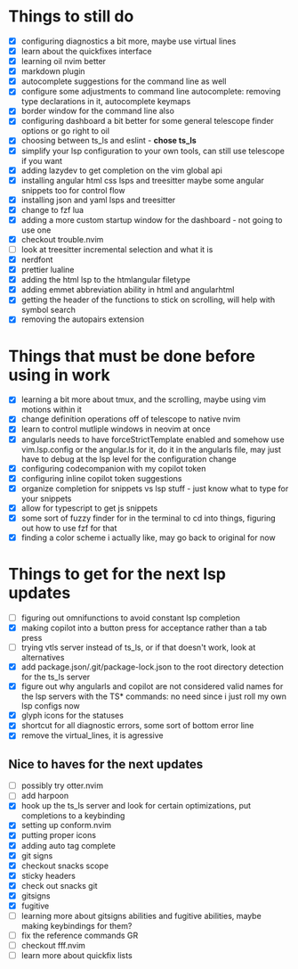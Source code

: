 # Things to still do

- [x] configuring diagnostics a bit more, maybe use virtual lines
- [x] learn about the quickfixes interface
- [x] learning oil nvim better
- [x] markdown plugin
- [x] autocomplete suggestions for the command line as well
- [x] configure some adjustments to command line autocomplete: removing type declarations in it, autocomplete keymaps
- [x] border window for the command line also
- [x] configuring dashboard a bit better for some general telescope finder options or go right to oil
- [x] choosing between ts_ls and eslint - **chose ts_ls**
- [x] simplify your lsp configuration to your own tools, can still use telescope if you want
- [x] adding lazydev to get completion on the vim global api
- [x] installing angular html css lsps and treesitter maybe some angular snippets too for control flow
- [x] installing json and yaml lsps and treesitter
- [x] change to fzf lua
- [x] adding a more custom startup window for the dashboard - not going to use one
- [x] checkout trouble.nvim
- [ ] look at treesitter incremental selection and what it is
- [x] nerdfont
- [x] prettier lualine
- [x] adding the html lsp to the htmlangular filetype
- [x] adding emmet abbreviation ability in html and angularhtml
- [x] getting the header of the functions to stick on scrolling, will help with symbol search
- [x] removing the autopairs extension

# Things that must be done before using in work

- [x] learning a bit more about tmux, and the scrolling, maybe using vim motions within it
- [x] change definition operations off of telescope to native nvim
- [x] learn to control mutliple windows in neovim at once
- [x] angularls needs to have forceStrictTemplate enabled and somehow use vim.lsp.config or the angular.ls for it, do it in the angularls file, may just have to debug at the lsp level for the configuration change
- [x] configuring codecompanion with my copilot token
- [x] configuring inline copilot token suggestions
- [x] organize completion for snippets vs lsp stuff - just know what to type for your snippets
- [x] allow for typescript to get js snippets
- [x] some sort of fuzzy finder for in the terminal to cd into things, figuring out how to use fzf for that
- [x] finding a color scheme i actually like, may go back to original for now

# Things to get for the next lsp updates

- [ ] figuring out omnifunctions to avoid constant lsp completion
- [x] making copilot into a button press for acceptance rather than a tab press
- [ ] trying vtls server instead of ts_ls, or if that doesn't work, look at alternatives
- [x] add package.json/.git/package-lock.json to the root directory detection for the ts_ls server
- [x] figure out why angularls and copilot are not considered valid names for the lsp servers with the TS* commands: no need since i just roll my own lsp configs now
- [x] glyph icons for the statuses
- [x] shortcut for all diagnostic errors, some sort of bottom error line
- [x] remove the virtual_lines, it is agressive

## Nice to haves for the next updates
- [ ] possibly try otter.nvim
- [ ] add harpoon
- [x] hook up the ts_ls server and look for certain optimizations, put completions to a keybinding
- [x] setting up conform.nvim
- [x] putting proper icons
- [x] adding auto tag complete
- [x] git signs
- [x] checkout snacks scope
- [x] sticky headers
- [x] check out snacks git
- [x] gitsigns 
- [x] fugitive
- [ ] learning more about gitsigns abilities and fugitive abilities, maybe making keybindings for them?
- [ ] fix the reference commands GR
- [ ] checkout fff.nvim
- [ ] learn more about quickfix lists
